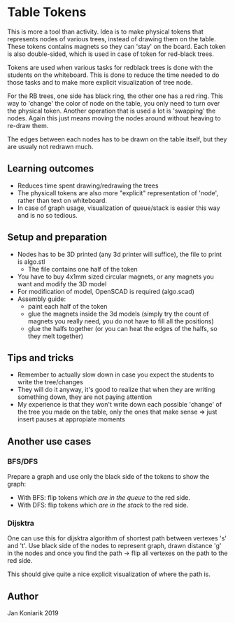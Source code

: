# Table Tokens

This is more a tool than activity. Idea is to make physical tokens that represents nodes of various trees, instead of drawing them on the table. These tokens contains magnets so they can 'stay' on the board. Each token is also double-sided, which is used in case of token for red-black trees.

Tokens are used when various tasks for redblack trees is done with the students on the whiteboard. This is done to reduce the time needed to do those tasks and to make more explicit visualization of tree node.

For the RB trees, one side has black ring, the other one has a red ring. This way to 'change' the color of node on the table, you only need to turn over the physical token. Another operation that is used a lot is 'swapping' the nodes. Again this just means moving the nodes around without heaving to re-draw them.

The edges between each nodes has to be drawn on the table itself, but they are usualy not redrawn much. 

## Learning outcomes

* Reduces time spent drawing/redrawing the trees
* The physicall tokens are also more "explicit" representation of 'node', rather than text on whiteboard.
* In case of graph usage, visualization of queue/stack is easier this way and is no so tedious.

## Setup and preparation

* Nodes has to be 3D printed (any 3d printer will suffice), the file to print is algo.stl
    * The file contains one half of the token
* You have to buy 4x1mm sized circular magnets, or any magnets you want and modify the 3D model
* For modification of model, OpenSCAD is required (algo.scad)
* Assembly guide:
    * paint each half of the token
    * glue the magnets inside the 3d models (simply try the count of magnets you really need, you do not have to fill all the positions)
    * glue the halfs together (or you can heat the edges of the halfs, so they melt together)

## Tips and tricks

* Remember to actually slow down in case you expect the students to write the tree/changes 
* They will do it anyway, it's good to realize that when they are writing something down, they are not paying attention
* My experience is that they won't write down each possible 'change' of the tree you made on the table, only the ones that make sense => just insert pauses at appropiate moments

## Another use cases

### BFS/DFS

Prepare a graph and use only the black side of the tokens to show the graph:

* With BFS: flip tokens which _are in the queue_ to the red side.
* With DFS: flip tokens which _are in the stack_ to the red side.

### Dijsktra

One can use this for dijsktra algorithm of shortest path between vertexes 's' and 't'. Use black side of the nodes to represent graph, drawn distance 'g' in the nodes and once you find the path -> flip all vertexes on the path to the red side.

This should give quite a nice explicit visualization of where the path is.

## Author

Jan Koniarik 2019
